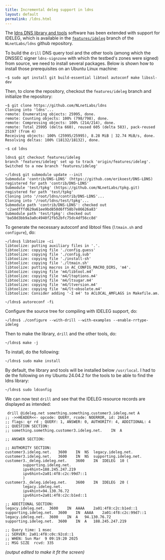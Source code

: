 ```yaml
---
title: Incremental deleg support in ldns
layout: default
permalink: /ldns.html
---
```


The [ldns DNS library and tools](https://nlnetlabs.nl/projects/ldns/about/) software has been extended with support for IDELEG, which is available in the [`features/ideleg`](https://github.com/NLnetLabs/ldns/tree/features/ideleg) branch of the `NLnetLabs/ldns` github repository.

To build the `drill` DNS query tool and the other tools (among which the DNSSEC signer `ldns-signzone` with which the testbed's zones were signed) from source, we need to install several packages.
Below is shown how to install those prerequisites on an Ubuntu Linux machine:

```
~$ sudo apt install git build-essential libtool autoconf make libssl-dev
```

Then, to clone the repository, checkout the `features/ideleg` branch and initialize the repository:

```
~$ git clone https://github.com/NLnetLabs/ldns
Cloning into 'ldns'...
remote: Enumerating objects: 25995, done.
remote: Counting objects: 100% (798/798), done.
remote: Compressing objects: 100% (214/214), done.
remote: Total 25995 (delta 660), reused 605 (delta 583), pack-reused 25197 (from 4)
Receiving objects: 100% (25995/25995), 8.28 MiB | 32.74 MiB/s, done.
Resolving deltas: 100% (18132/18132), done.

~$ cd ldns

ldns$ git checkout features/ideleg
branch 'features/ideleg' set up to track 'origin/features/ideleg'.
Switched to a new branch 'features/ideleg'

~/ldns$ git submodule update --init
Submodule 'contrib/DNS-LDNS' (https://github.com/erikoest/DNS-LDNS) registered for path 'contrib/DNS-LDNS'
Submodule 'test/tpkg' (https://github.com/NLnetLabs/tpkg.git) registered for path 'test/tpkg'
Cloning into '/root/ldns/contrib/DNS-LDNS'...
Cloning into '/root/ldns/test/tpkg'...
Submodule path 'contrib/DNS-LDNS': checked out 'c2aedfffd629a61ee9bd850d6ff58b7e86626a83'
Submodule path 'test/tpkg': checked out 'ba58d3bb9a3a0c4940f2fb52bfc75dc4df56cc8d'
```

To generate the necessary autoconf and libtool files (`ltmain.sh` and `configure`), do:

```
~/ldns$ libtoolize -ci
libtoolize: putting auxiliary files in '.'.
libtoolize: copying file './config.guess'
libtoolize: copying file './config.sub'
libtoolize: copying file './install-sh'
libtoolize: copying file './ltmain.sh'
libtoolize: putting macros in AC_CONFIG_MACRO_DIRS, 'm4'.
libtoolize: copying file 'm4/libtool.m4'
libtoolize: copying file 'm4/ltoptions.m4'
libtoolize: copying file 'm4/ltsugar.m4'
libtoolize: copying file 'm4/ltversion.m4'
libtoolize: copying file 'm4/lt~obsolete.m4'
libtoolize: Consider adding '-I m4' to ACLOCAL_AMFLAGS in Makefile.am.

~/ldns$ autoreconf -fi
```

Configure the source tree for compiling with IDELEG support, do:

```
~/ldns$ ./configure --with-drill --with-examples --enable-rrtype-ideleg
```

Then to make the library, `drill` and the other tools, do:

```
~/ldns$ make -j

```

To install, do the following:

```
~/ldns$ sudo make install
```

By default, the library and tools will be installed below `/usr/local`.
I had to de the following on my Ubuntu 24.04.2 for the tools to be able to find the ldns library:

```
~/ldns$ sudo ldconfig

```

We can now test `drill` and see that the IDELEG resource records are displayed as intended:

```
 drill @ideleg.net something.something.customer3.ideleg.net A
;; ->>HEADER<<- opcode: QUERY, rcode: NOERROR, id: 26614
;; flags: qr rd ; QUERY: 1, ANSWER: 0, AUTHORITY: 4, ADDITIONAL: 4
;; QUESTION SECTION:
;; something.something.customer3.ideleg.net.	IN	A

;; ANSWER SECTION:

;; AUTHORITY SECTION:
customer3.ideleg.net.	3600	IN	NS	legacy.ideleg.net.
customer3.ideleg.net.	3600	IN	NS	supporting.ideleg.net.
customer3._deleg.ideleg.net.	3600	IN	IDELEG	10 (
		supporting.ideleg.net.
		ipv4hint=188.245.247.219
		ipv6hint=2a01:4f8:c2c:99d7::1
		)
customer3._deleg.ideleg.net.	3600	IN	IDELEG	20 (
		legacy.ideleg.net.
		ipv4hint=94.130.76.72
		ipv6hint=2a01:4f8:c2c:b1ed::1
		)
;; ADDITIONAL SECTION:
legacy.ideleg.net.	3600	IN	AAAA	2a01:4f8:c2c:b1ed::1
supporting.ideleg.net.	3600	IN	AAAA	2a01:4f8:c2c:99d7::1
legacy.ideleg.net.	3600	IN	A	94.130.76.72
supporting.ideleg.net.	3600	IN	A	188.245.247.219

;; Query time: 1 msec
;; SERVER: 2a01:4f8:c0c:92cd::1
;; WHEN: Sun Mar  9 09:19:20 2025
;; MSG SIZE  rcvd: 335
```
_(output edited to make it fit the screen)_
